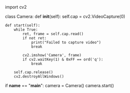import cv2

class Camera:
    def __init__(self):
        self.cap = cv2.VideoCapture(0)

    def start(self):
        while True:
            ret, frame = self.cap.read()
            if not ret:
                print("Failed to capture video")
                break

            cv2.imshow('Camera', frame)
            if cv2.waitKey(1) & 0xFF == ord('q'):
                break

        self.cap.release()
        cv2.destroyAllWindows()

if __name__ == "__main__":
    camera = Camera()
    camera.start()
